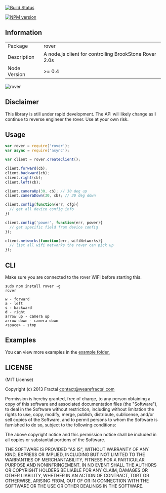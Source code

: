 [![Build Status](https://travis-ci.org/wearefractal/rover.png?branch=master)](https://travis-ci.org/wearefractal/rover)

[![NPM version](https://badge.fury.io/js/rover.png)](http://badge.fury.io/js/rover)

## Information

<table>
<tr> 
<td>Package</td><td>rover</td>
</tr>
<tr>
<td>Description</td>
<td>A node.js client for controlling BrookStone Rover 2.0s</td>
</tr>
<tr>
<td>Node Version</td>
<td>>= 0.4</td>
</tr>
</table>

![rover](http://www.brookstone.com/webassets/product_images/300x300/792593.jpg)

## Disclaimer

This library is still under rapid development. The API will likely change as I continue to reverse engineer the rover. Use at your own risk.

## Usage

```javascript
var rover = require('rover');
var async = require('async');

var client = rover.createClient();

client.forward(cb);
client.backward(cb);
client.right(cb);
client.left(cb);

client.cameraUp(30, cb); // 30 deg up
client.cameraDown(30, cb); // 30 deg down

client.config(function(err, cfg){
  // get all device config info
})

client.config('power', function(err, power){
  // get specific field from device config
});

client.networks(function(err, wifiNetworks){
  // list all wifi networks the rover can pick up
});

```

## CLI

Make sure you are connected to the rover WiFi before starting this.

```
sudo npm install rover -g
rover

w - forward
a - left
s - backward
d - right
arrow up - camera up
arrow down - camera down
<space> - stop
```

## Examples

You can view more examples in the [example folder.](https://github.com/wearefractal/rover/tree/master/examples)

## LICENSE

(MIT License)

Copyright (c) 2013 Fractal <contact@wearefractal.com>

Permission is hereby granted, free of charge, to any person obtaining
a copy of this software and associated documentation files (the
"Software"), to deal in the Software without restriction, including
without limitation the rights to use, copy, modify, merge, publish,
distribute, sublicense, and/or sell copies of the Software, and to
permit persons to whom the Software is furnished to do so, subject to
the following conditions:

The above copyright notice and this permission notice shall be
included in all copies or substantial portions of the Software.

THE SOFTWARE IS PROVIDED "AS IS", WITHOUT WARRANTY OF ANY KIND,
EXPRESS OR IMPLIED, INCLUDING BUT NOT LIMITED TO THE WARRANTIES OF
MERCHANTABILITY, FITNESS FOR A PARTICULAR PURPOSE AND
NONINFRINGEMENT. IN NO EVENT SHALL THE AUTHORS OR COPYRIGHT HOLDERS BE
LIABLE FOR ANY CLAIM, DAMAGES OR OTHER LIABILITY, WHETHER IN AN ACTION
OF CONTRACT, TORT OR OTHERWISE, ARISING FROM, OUT OF OR IN CONNECTION
WITH THE SOFTWARE OR THE USE OR OTHER DEALINGS IN THE SOFTWARE.
